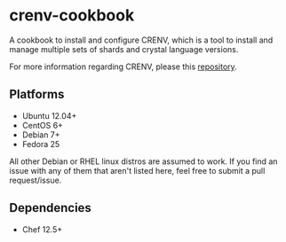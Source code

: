 # crenv-cookbook
A cookbook to install and configure CRENV, which is a tool to install and manage multiple sets of shards and crystal language versions.

For more information regarding CRENV, please this [repository](https://github.com/pine/crenv).

## Platforms
* Ubuntu 12.04+
* CentOS 6+
* Debian 7+
* Fedora 25

All other Debian or RHEL linux distros are assumed to work. If you find an issue with any of them that aren't listed here, feel free to submit a pull request/issue.

## Dependencies
* Chef 12.5+
